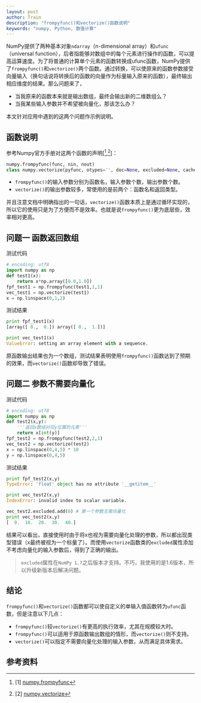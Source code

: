 ```yaml
---
layout: post
author: Train
description: "frompyfunc()和vectorize()函数说明"
keywords: "numpy, Python, 数值计算"
---
```

NumPy提供了两种基本对象`ndarray`（n-dimensional array）和`ufunc`（universal function），后者指能够对数组中的每个元素进行操作的函数，可以提高运算速度。为了将普通的计算单个元素的函数转换成ufunc函数，NumPy提供了`frompyfunc()`和`vectorize()`两个函数。通过转换，可以使原来的函数参数接受向量输入（换句话说将转换后的函数的向量作为标量输入原来的函数），最终输出相应维度的结果。那么问题来了，

* 当我原来的函数本来就是输出数组，最终会输出新的二维数组么？
* 当我某些输入参数并不希望被向量化，那该怎么办？

本文针对应用中遇到的这两个问题作示例说明。

## 函数说明

参考Numpy官方手册对这两个函数的声明[[^1],[^2]]：

``` python
numpy.frompyfunc(func, nin, nout)
class numpy.vectorize(pyfunc, otypes='', doc=None, excluded=None, cache=False)
```

* `frompyfunc()`的输入参数分别为函数名，输入参数个数，输出参数个数。
* `vectorize()`的输出参数较多，常使用的是前两个：函数名和返回类型。

并且注意文档中明确指出的一句话，`vectorize()`函数本质上是通过循环实现的，所以它的使用只是为了方便而不是效率。也就是说`frompyfunc()`更为底层些，效率相对更高。

## 问题一 函数返回数组

测试代码

``` python
# encoding: utf8
import numpy as np
def test1(x):
    return x*np.array([0.0,1.0])
fpf_test1 = np.frompyfunc(test1,1,1)
vec_test1 = np.vectorize(test1)
x = np.linspace(0,1,2)
```

测试结果

``` python
print fpf_test1(x)
[array([ 0.,  0.]) array([ 0.,  1.])]
```

``` python
print vec_test1(x)
ValueError: setting an array element with a sequence.
```

原函数输出结果也为一个数组，测试结果表明使用`frompyfunc()`函数达到了预期的效果，而`vectorize()`函数却导致了错误。

## 问题二 参数不需要向量化

测试代码

``` python 
# encoding: utf8
import numpy as np
def test2(x,y):
    '''返回x数组对应y位置的元素'''
    return x[int(y)]
fpf_test2 = np.frompyfunc(test2,2,1)
vec_test2 = np.vectorize(test2)
x = np.linspace(0,4,5) * 10
y = np.linspace(0,4,5)
```

测试结果

``` python
print fpf_test2(x,y)
TypeError: 'float' object has no attribute '__getitem__'
```

``` python
print vec_test2(x,y)
IndexError: invalid index to scalar variable.
```

``` python
vec_test2.excluded.add(0) # 第一个参数无需向量化
print vec_test2(x,y)
[  0.  10.  20.  30.  40.]
```

结果可以看出，直接使用时由于将x也视为需要向量化处理的参数，所以都出现类型错误（x最终被视为一个标量了）。而使用`vectorize`函数类的`excluded`属性添加不考虑向量化的输入参数后，得到了正确的输出。

> `excluded`属性在`NumPy 1.7`之后版本才支持。不巧，我使用的是1.6版本，所以升级新版本后解决问题。

## 结论

`frompyfunc()`和`vectorize()`函数都可以使自定义的单输入值函数转为`ufunc`函数，但是注意以下几点：

* `frompyfunc()`较`vectorize()`有更高的执行效率，尤其在规模较大时。
* `frompyfunc()`可以适用于原函数输出数组的情形，而`vectorize()`则不支持。
* `vectorize()`可以指定不需要向量化处理的输入参数，从而满足具体需求。

## 参考资料

[^1]: [1] [numpy.frompyfunc](http://docs.scipy.org/doc/numpy/reference/generated/numpy.frompyfunc.html)
[^2]: [2] [numpy.vectorize](http://docs.scipy.org/doc/numpy/reference/generated/numpy.vectorize.html#numpy.vectorize)